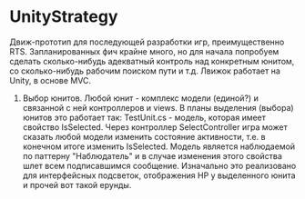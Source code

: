 ﻿# UnityStrategy
Движ-прототип для последующей разработки игр, преимущественно RTS. 
Запланированных фич крайне много, но для начала попробуем сделать сколько-нибудь адекватный контроль над конкретным юнитом, со сколько-нибудь рабочим поиском пути и т.д.
Лвижок работает на Unity, в основе MVC.

1) Выбор юнитов.
Любой юнит - комплекс модели (единой?) и связанной с ней контроллеров и views. В планы выделения (выбора) юнитов это работает так:
TestUnit.cs - модель, которая имеет свойство IsSelected. Через контроллер SelectController игра может сказать любой модели изменить состояние активности, т.е. в конечном итоге изменить IsSelected. Модель является наблюдаемой по паттерну "Наблюдатель" и в случае изменения этого свойства шлет всем подписавшимся сообщение. Изначально это реализовано для интерфейсных подсветок, отображения HP у выделенного юнита и прочей вот такой ерунды. 